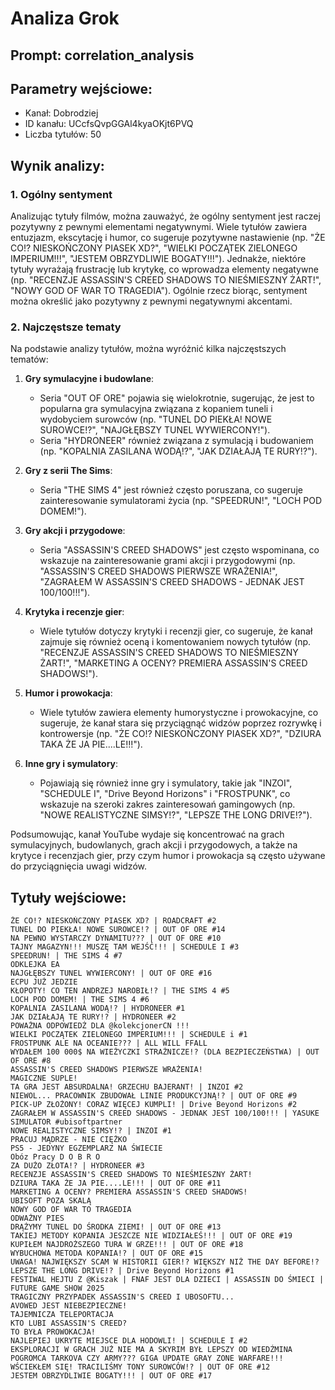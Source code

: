 # Analiza Grok
## Prompt: correlation_analysis
## Parametry wejściowe:
- Kanał: Dobrodziej
- ID kanału: UCcfsQvpGGAl4kyaOKjt6PVQ
- Liczba tytułów: 50

## Wynik analizy:

### 1. Ogólny sentyment

Analizując tytuły filmów, można zauważyć, że ogólny sentyment jest raczej pozytywny z pewnymi elementami negatywnymi. Wiele tytułów zawiera entuzjazm, ekscytację i humor, co sugeruje pozytywne nastawienie (np. "ŻE CO!? NIESKOŃCZONY PIASEK XD?", "WIELKI POCZĄTEK ZIELONEGO IMPERIUM!!!", "JESTEM OBRZYDLIWIE BOGATY!!!"). Jednakże, niektóre tytuły wyrażają frustrację lub krytykę, co wprowadza elementy negatywne (np. "RECENZJE ASSASSIN'S CREED SHADOWS TO NIEŚMIESZNY ŻART!", "NOWY GOD OF WAR TO TRAGEDIA"). Ogólnie rzecz biorąc, sentyment można określić jako pozytywny z pewnymi negatywnymi akcentami.

### 2. Najczęstsze tematy

Na podstawie analizy tytułów, można wyróżnić kilka najczęstszych tematów:

1. **Gry symulacyjne i budowlane**:
   - Seria "OUT OF ORE" pojawia się wielokrotnie, sugerując, że jest to popularna gra symulacyjna związana z kopaniem tuneli i wydobyciem surowców (np. "TUNEL DO PIEKŁA! NOWE SUROWCE!?", "NAJGŁĘBSZY TUNEL WYWIERCONY!").
   - Seria "HYDRONEER" również związana z symulacją i budowaniem (np. "KOPALNIA ZASILANA WODĄ!?", "JAK DZIAŁAJĄ TE RURY!?").

2. **Gry z serii The Sims**:
   - Seria "THE SIMS 4" jest również często poruszana, co sugeruje zainteresowanie symulatorami życia (np. "SPEEDRUN!", "LOCH POD DOMEM!").

3. **Gry akcji i przygodowe**:
   - Seria "ASSASSIN'S CREED SHADOWS" jest często wspominana, co wskazuje na zainteresowanie grami akcji i przygodowymi (np. "ASSASSIN'S CREED SHADOWS PIERWSZE WRAŻENIA!", "ZAGRAŁEM W ASSASSIN'S CREED SHADOWS - JEDNAK JEST 100/100!!!").

4. **Krytyka i recenzje gier**:
   - Wiele tytułów dotyczy krytyki i recenzji gier, co sugeruje, że kanał zajmuje się również oceną i komentowaniem nowych tytułów (np. "RECENZJE ASSASSIN'S CREED SHADOWS TO NIEŚMIESZNY ŻART!", "MARKETING A OCENY? PREMIERA ASSASSIN'S CREED SHADOWS!").

5. **Humor i prowokacja**:
   - Wiele tytułów zawiera elementy humorystyczne i prowokacyjne, co sugeruje, że kanał stara się przyciągnąć widzów poprzez rozrywkę i kontrowersje (np. "ŻE CO!? NIESKOŃCZONY PIASEK XD?", "DZIURA TAKA ŻE JA PIE....LE!!!").

6. **Inne gry i symulatory**:
   - Pojawiają się również inne gry i symulatory, takie jak "INZOI", "SCHEDULE I", "Drive Beyond Horizons" i "FROSTPUNK", co wskazuje na szeroki zakres zainteresowań gamingowych (np. "NOWE REALISTYCZNE SIMSY!?", "LEPSZE THE LONG DRIVE!?").

Podsumowując, kanał YouTube wydaje się koncentrować na grach symulacyjnych, budowlanych, grach akcji i przygodowych, a także na krytyce i recenzjach gier, przy czym humor i prowokacja są często używane do przyciągnięcia uwagi widzów.

## Tytuły wejściowe:
```
ŻE CO!? NIESKOŃCZONY PIASEK XD? | ROADCRAFT #2
TUNEL DO PIEKŁA! NOWE SUROWCE!? | OUT OF ORE #14
NA PEWNO WYSTARCZY DYNAMITU??? | OUT OF ORE #10
TAJNY MAGAZYN!!! MUSZĘ TAM WEJŚĆ!!! | SCHEDULE I #3
SPEEDRUN! | THE SIMS 4 #7
ODKLEJKA EA
NAJGŁĘBSZY TUNEL WYWIERCONY! | OUT OF ORE #16
ECPU JUŻ JEDZIE
KŁOPOTY! CO TEN ANDRZEJ NAROBIŁ!? | THE SIMS 4 #5
LOCH POD DOMEM! | THE SIMS 4 #6
KOPALNIA ZASILANA WODĄ!? | HYDRONEER #1
JAK DZIAŁAJĄ TE RURY!? | HYDRONEER #2
POWAŻNA ODPOWIEDŹ DLA @kolekcjonerCN !!!
WIELKI POCZĄTEK ZIELONEGO IMPERIUM!!! | SCHEDULE i #1
FROSTPUNK ALE NA OCEANIE??? | ALL WILL FFALL
WYDAŁEM 100 000$ NA WIEŻYCZKI STRAŻNICZE!? (DLA BEZPIECZEŃSTWA) | OUT OF ORE #8
ASSASSIN'S CREED SHADOWS PIERWSZE WRAŻENIA!
MAGICZNE SUPLE!
TA GRA JEST ABSURDALNA! GRZECHU BAJERANT! | INZOI #2
NIEWOL... PRACOWNIK ZBUDOWAŁ LINIE PRODUKCYJNĄ!? | OUT OF ORE #9
PICK-UP ZŁOŻONY! CORAZ WIĘCEJ KUMPLI! | Drive Beyond Horizons #2
ZAGRAŁEM W ASSASSIN'S CREED SHADOWS - JEDNAK JEST 100/100!!! | YASUKE SIMULATOR #ubisoftpartner
NOWE REALISTYCZNE SIMSY!? | INZOI #1
PRACUJ MĄDRZE - NIE CIĘŻKO
PS5 - JEDYNY EGZEMPLARZ NA ŚWIECIE
Obóz Pracy D O B R O
ZA DUŻO ZŁOTA!? | HYDRONEER #3
RECENZJE ASSASSIN'S CREED SHADOWS TO NIEŚMIESZNY ŻART!
DZIURA TAKA ŻE JA PIE....LE!!! | OUT OF ORE #11
MARKETING A OCENY? PREMIERA ASSASSIN'S CREED SHADOWS!
UBISOFT POZA SKALĄ
NOWY GOD OF WAR TO TRAGEDIA
ODWAŻNY PIES
DRĄŻYMY TUNEL DO ŚRODKA ZIEMI! | OUT OF ORE #13
TAKIEJ METODY KOPANIA JESZCZE NIE WIDZIAŁEŚ!!! | OUT OF ORE #19
KUPIŁEM NAJDROŻSZEGO TURA W GRZE!!! | OUT OF ORE #18
WYBUCHOWA METODA KOPANIA!? | OUT OF ORE #15
UWAGA! NAJWIĘKSZY SCAM W HISTORII GIER!? WIĘKSZY NIŻ THE DAY BEFORE!?
LEPSZE THE LONG DRIVE!? | Drive Beyond Horizons #1
FESTIWAL HEJTU Z @Kiszak | FNAF JEST DLA DZIECI | ASSASSIN DO ŚMIECI | FUTURE GAME SHOW 2025
TRAGICZNY PRZYPADEK ASSASSIN'S CREED I UBOSOFTU...
AVOWED JEST NIEBEZPIECZNE!
TAJEMNICZA TELEPORTACJA
KTO LUBI ASSASSIN'S CREED?
TO BYŁA PROWOKACJA!
NAJLEPIEJ UKRYTE MIEJSCE DLA HODOWLI! | SCHEDULE I #2
EKSPLORACJI W GRACH JUŻ NIE MA A SKYRIM BYŁ LEPSZY OD WIEDŹMINA
POGROMCA TARKOVA CZY ARMY??? GIGA UPDATE GRAY ZONE WARFARE!!!
WŚCIEKŁEM SIĘ! TRACILIŚMY TONY SUROWCÓW!? | OUT OF ORE #12
JESTEM OBRZYDLIWIE BOGATY!!! | OUT OF ORE #17
```
